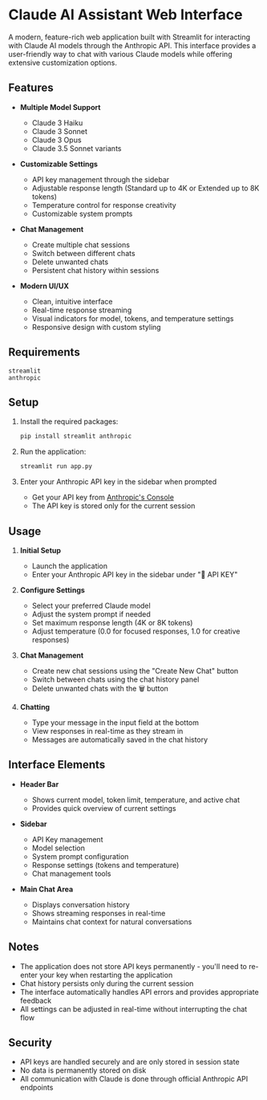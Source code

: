 # Claude AI Assistant Web Interface

A modern, feature-rich web application built with Streamlit for interacting with Claude AI models through the Anthropic API. This interface provides a user-friendly way to chat with various Claude models while offering extensive customization options.

## Features

- **Multiple Model Support**

  - Claude 3 Haiku
  - Claude 3 Sonnet
  - Claude 3 Opus
  - Claude 3.5 Sonnet variants

- **Customizable Settings**

  - API key management through the sidebar
  - Adjustable response length (Standard up to 4K or Extended up to 8K tokens)
  - Temperature control for response creativity
  - Customizable system prompts

- **Chat Management**

  - Create multiple chat sessions
  - Switch between different chats
  - Delete unwanted chats
  - Persistent chat history within sessions

- **Modern UI/UX**
  - Clean, intuitive interface
  - Real-time response streaming
  - Visual indicators for model, tokens, and temperature settings
  - Responsive design with custom styling

## Requirements

```
streamlit
anthropic
```

## Setup

1. Install the required packages:

   ```bash
   pip install streamlit anthropic
   ```

2. Run the application:

   ```bash
   streamlit run app.py
   ```

3. Enter your Anthropic API key in the sidebar when prompted
   - Get your API key from [Anthropic's Console](https://console.anthropic.com/)
   - The API key is stored only for the current session

## Usage

1. **Initial Setup**

   - Launch the application
   - Enter your Anthropic API key in the sidebar under "🔑 API KEY"

2. **Configure Settings**

   - Select your preferred Claude model
   - Adjust the system prompt if needed
   - Set maximum response length (4K or 8K tokens)
   - Adjust temperature (0.0 for focused responses, 1.0 for creative responses)

3. **Chat Management**

   - Create new chat sessions using the "Create New Chat" button
   - Switch between chats using the chat history panel
   - Delete unwanted chats with the 🗑️ button

4. **Chatting**
   - Type your message in the input field at the bottom
   - View responses in real-time as they stream in
   - Messages are automatically saved in the chat history

## Interface Elements

- **Header Bar**

  - Shows current model, token limit, temperature, and active chat
  - Provides quick overview of current settings

- **Sidebar**

  - API Key management
  - Model selection
  - System prompt configuration
  - Response settings (tokens and temperature)
  - Chat management tools

- **Main Chat Area**
  - Displays conversation history
  - Shows streaming responses in real-time
  - Maintains chat context for natural conversations

## Notes

- The application does not store API keys permanently - you'll need to re-enter your key when restarting the application
- Chat history persists only during the current session
- The interface automatically handles API errors and provides appropriate feedback
- All settings can be adjusted in real-time without interrupting the chat flow

## Security

- API keys are handled securely and are only stored in session state
- No data is permanently stored on disk
- All communication with Claude is done through official Anthropic API endpoints
